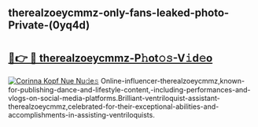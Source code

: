 ## therealzoeycmmz-only-fans​-leaked-photo​-Private-(0yq4d)


# <h2><a href="https://mediaupload.pro?title=therealzoeycmmz&ref=git">🔗👉 🔴 therealzoeycmmz-P𝚑ot𝚘𝚜-V𝚒d𝚎o</a></h2>

[![Corinna Kopf Nue Nu𝚍e𝚜](https://i.imgur.com/0qMVB7G.gif)](https://mediaupload.pro?title=therealzoeycmmz&ref=git)
Online-influencer-therealzoeycmmz,known-for-publishing-dance-and-lifestyle-content,-including-performances-and-vlogs-on-social-media-platforms.Brilliant-ventriloquist-assistant-therealzoeycmmz,celebrated-for-their-exceptional-abilities-and-accomplishments-in-assisting-ventriloquists.  